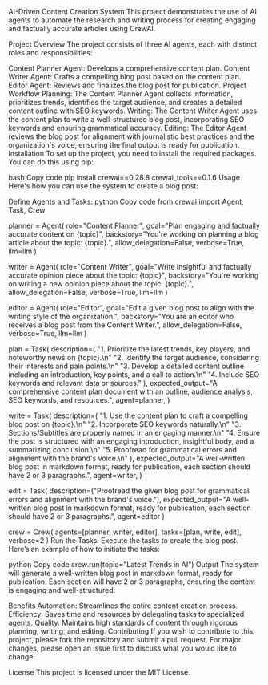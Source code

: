 AI-Driven Content Creation System
This project demonstrates the use of AI agents to automate the research and writing process for creating engaging and factually accurate articles using CrewAI.

Project Overview
The project consists of three AI agents, each with distinct roles and responsibilities:

Content Planner Agent: Develops a comprehensive content plan.
Content Writer Agent: Crafts a compelling blog post based on the content plan.
Editor Agent: Reviews and finalizes the blog post for publication.
Project Workflow
Planning: The Content Planner Agent collects information, prioritizes trends, identifies the target audience, and creates a detailed content outline with SEO keywords.
Writing: The Content Writer Agent uses the content plan to write a well-structured blog post, incorporating SEO keywords and ensuring grammatical accuracy.
Editing: The Editor Agent reviews the blog post for alignment with journalistic best practices and the organization's voice, ensuring the final output is ready for publication.
Installation
To set up the project, you need to install the required packages. You can do this using pip:

bash
Copy code
pip install crewai==0.28.8 crewai_tools==0.1.6
Usage
Here's how you can use the system to create a blog post:

Define Agents and Tasks:
python
Copy code
from crewai import Agent, Task, Crew

planner = Agent(
    role="Content Planner",
    goal="Plan engaging and factually accurate content on {topic}",
    backstory="You're working on planning a blog article about the topic: {topic}.",
    allow_delegation=False,
    verbose=True,
    llm=llm
)

writer = Agent(
    role="Content Writer",
    goal="Write insightful and factually accurate opinion piece about the topic: {topic}",
    backstory="You're working on writing a new opinion piece about the topic: {topic}.",
    allow_delegation=False,
    verbose=True,
    llm=llm
)

editor = Agent(
    role="Editor",
    goal="Edit a given blog post to align with the writing style of the organization.",
    backstory="You are an editor who receives a blog post from the Content Writer.",
    allow_delegation=False,
    verbose=True,
    llm=llm
)

plan = Task(
    description=(
        "1. Prioritize the latest trends, key players, and noteworthy news on {topic}.\n"
        "2. Identify the target audience, considering their interests and pain points.\n"
        "3. Develop a detailed content outline including an introduction, key points, and a call to action.\n"
        "4. Include SEO keywords and relevant data or sources."
    ),
    expected_output="A comprehensive content plan document with an outline, audience analysis, SEO keywords, and resources.",
    agent=planner,
)

write = Task(
    description=(
        "1. Use the content plan to craft a compelling blog post on {topic}.\n"
        "2. Incorporate SEO keywords naturally.\n"
        "3. Sections/Subtitles are properly named in an engaging manner.\n"
        "4. Ensure the post is structured with an engaging introduction, insightful body, and a summarizing conclusion.\n"
        "5. Proofread for grammatical errors and alignment with the brand's voice.\n"
    ),
    expected_output="A well-written blog post in markdown format, ready for publication, each section should have 2 or 3 paragraphs.",
    agent=writer,
)

edit = Task(
    description=("Proofread the given blog post for grammatical errors and alignment with the brand's voice."),
    expected_output="A well-written blog post in markdown format, ready for publication, each section should have 2 or 3 paragraphs.",
    agent=editor
)

crew = Crew(
    agents=[planner, writer, editor],
    tasks=[plan, write, edit],
    verbose=2
)
Run the Tasks:
Execute the tasks to create the blog post. Here’s an example of how to initiate the tasks:

python
Copy code
crew.run(topic="Latest Trends in AI")
Output
The system will generate a well-written blog post in markdown format, ready for publication. Each section will have 2 or 3 paragraphs, ensuring the content is engaging and well-structured.

Benefits
Automation: Streamlines the entire content creation process.
Efficiency: Saves time and resources by delegating tasks to specialized agents.
Quality: Maintains high standards of content through rigorous planning, writing, and editing.
Contributing
If you wish to contribute to this project, please fork the repository and submit a pull request. For major changes, please open an issue first to discuss what you would like to change.

License
This project is licensed under the MIT License.
